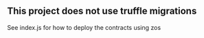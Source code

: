 ## This project does not use truffle migrations
See index.js for how to deploy the contracts using zos
